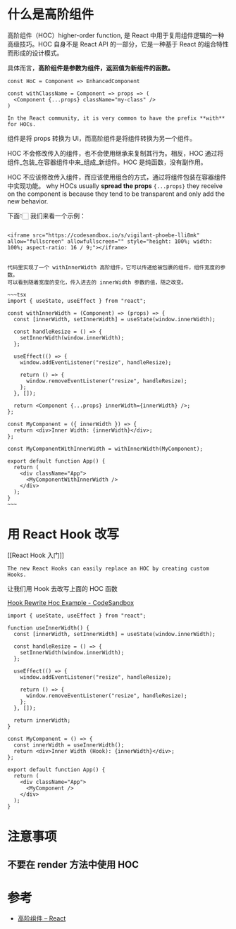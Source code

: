 # 什么是高阶组件
高阶组件（HOC）higher-order function,  是 React 中用于复用组件逻辑的一种高级技巧。HOC 自身不是 React API 的一部分，它是一种基于 React 的组合特性而形成的设计模式。

具体而言，**高阶组件是参数为组件，返回值为新组件的函数。**

```tsx
const HoC = Component => EnhancedComponent
```

```tsx
const withClassName = Component => props => (
  <Component {...props} className="my-class" />
)
```

```ad-tip
In the React community, it is very common to have the prefix **with** for HOCs.
```

组件是将 props 转换为 UI，而高阶组件是将组件转换为另一个组件。

HOC 不会修改传入的组件，也不会使用继承来复制其行为。相反，HOC 通过将组件_包装_在容器组件中来_组成_新组件。HOC 是纯函数，没有副作用。

HOC 不应该修改传入组件，而应该使用组合的方式，通过将组件包装在容器组件中实现功能。
why HOCs usually **spread the props** `{...props}` they receive on the component is because they tend to be transparent and only add the new behavior.

下面👇🏻 我们来看一个示例：

```ad-example

<iframe src="https://codesandbox.io/s/vigilant-phoebe-lli8mk" allow="fullscreen" allowfullscreen="" style="height: 100%; width: 100%; aspect-ratio: 16 / 9;"></iframe>


代码里实现了一个 withInnerWidth 高阶组件，它可以传递给被包裹的组件，组件宽度的参数。
可以看到随着宽度的变化，传入进去的 innerWidth 参数的值，随之改变。

~~~tsx
import { useState, useEffect } from "react";

const withInnerWidth = (Component) => (props) => {
  const [innerWidth, setInnerWidth] = useState(window.innerWidth);

  const handleResize = () => {
    setInnerWidth(window.innerWidth);
  };

  useEffect(() => {
    window.addEventListener("resize", handleResize);

    return () => {
      window.removeEventListener("resize", handleResize);
    };
  }, []);

  return <Component {...props} innerWidth={innerWidth} />;
};

const MyComponent = ({ innerWidth }) => {
  return <div>Inner Width: {innerWidth}</div>;
};

const MyComponentWithInnerWidth = withInnerWidth(MyComponent);

export default function App() {
  return (
    <div className="App">
      <MyComponentWithInnerWidth />
    </div>
  );
}
~~~
```

# 用 React Hook 改写
[[React Hook 入门]]

```ad-tip
The new React Hooks can easily replace an HOC by creating custom Hooks.
```

让我们用 Hook 去改写上面的 HOC 函数

[Hook Rewrite Hoc Example - CodeSandbox](https://codesandbox.io/s/jovial-vaughan-b82ixy)

```tsx
import { useState, useEffect } from "react";

function useInnerWidth() {
  const [innerWidth, setInnerWidth] = useState(window.innerWidth);

  const handleResize = () => {
    setInnerWidth(window.innerWidth);
  };

  useEffect(() => {
    window.addEventListener("resize", handleResize);

    return () => {
      window.removeEventListener("resize", handleResize);
    };
  }, []);

  return innerWidth;
}

const MyComponent = () => {
  const innerWidth = useInnerWidth();
  return <div>Inner Width (Hook): {innerWidth}</div>;
};

export default function App() {
  return (
    <div className="App">
      <MyComponent />
    </div>
  );
}

```

# 注意事项

## 不要在 render 方法中使用 HOC

# 参考
- [高阶组件 – React](https://zh-hans.reactjs.org/docs/higher-order-components.html)
